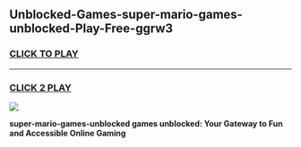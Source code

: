 
## Unblocked-Games-super-mario-games-unblocked-Play-Free-ggrw3
<h3>
<a href="https://premium76.site?title=super-mario-games-unblocked&ref=17A">CLICK TO PLAY</a></h3>
<hr>

<h3>
<a href="https://premium76.site?title=super-mario-games-unblocked&ref=17A">CLICK 2 PLAY</a>
  
</h3>

<a href="https://premium76.site?title=super-mario-games-unblocked&ref=17A"><img src="https://clearcache.store/games.png"></a>


**super-mario-games-unblocked games unblocked: Your Gateway to Fun and Accessible Online Gaming**
